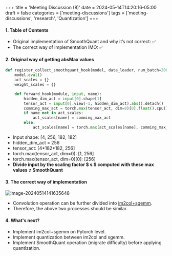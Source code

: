 +++
title = 'Meeting Discussion (8)'
date = 2024-05-14T14:20:16-05:00
draft = false
categories = ['meeting-discussions']
tags = ['meeting-discussions', 'research', 'Quantization']
+++

#### 1. Table of Contents

- Original implementation of SmoothQuant and why it’s not correct: ✅
- The correct way of implementation IMO: ✅

#### 2. Original way of getting absMax values

```python
def register_collect_smoothquant_hook(model, data_loader, num_batch=200):
    model.eval()
    act_scales = {}
    weight_scales = {}

    def forward_hook(module, input, name):
        hidden_dim_act = input[0].shape[1]
        tensor_act = input[0].view(-1, hidden_dim_act).abs().detach()
        comming_max_act = torch.max(tensor_act, dim=0)[0].float().cpu()
        if name not in act_scales:
            act_scales[name] = comming_max_act
        else:
            act_scales[name] = torch.max(act_scales[name], comming_max_act)
```

- Input shape: [4, 256, 182, 182]
- hidden_dim_act = 256
- tensor_act: [4\*182\*182, 256]
- torch.max(tensor_act, dim=0): [1, 256]
- torch.max(tensor_act, dim=0)[0]: [256]
- **Divide input by the scaling factor $ s $ computed with these max values $\neq$ SmoothQuant**

#### 3. The correct way of implementation

![image-20240514141635648](https://s2.loli.net/2024/05/15/lh3KTwrQLfCM75S.png)

- Convolution operation can be further divided into [im2col+sgemm](https://mp.weixin.qq.com/s?__biz=Mzg3ODU2MzY5MA%3D%3D&mid=2247488158&idx=1&sn=3722bc7433811d494e179cb828dade32&chksm=cf108a9bf867038d4e7e451212429925a48dcbd47d9811315c132271f104540fe503555e7611&token=1276531538&lang=zh_CN&scene=21#wechat_redirect).
- Therefore, the above two processes should be similar.

#### 4. What's next?

- Implement im2col+sgemm on Pytorch level.
- Implement quantization between im2col and sgemm.
- Implement SmoothQuant operation (migrate difficulty) before applying quantization.
